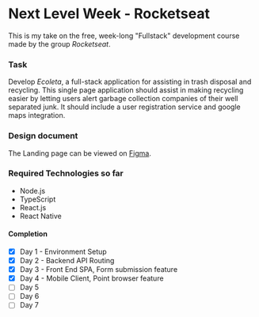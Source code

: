 # Next Level Week - Rocketseat

This is my take on the free, week-long "Fullstack" development course made by the group _Rocketseat_.

### Task

Develop _Ecoleta_, a full-stack application for assisting in trash disposal and recycling. This single page application should assist in making recycling easier by letting users alert garbage collection companies of their well separated junk. It should include a user registration service and google maps integration.

### Design document

The Landing page can be viewed on [Figma](https://www.figma.com/file/9TlOcj6l7D05fZhU12xWT3/Ecoleta-(Booster)?node-id=0%3A1).


### Required Technologies so far

- Node.js
- TypeScript
- React.js
- React Native

#### Completion

- [x] Day 1 - Environment Setup 
- [x] Day 2 - Backend API Routing
- [x] Day 3 - Front End SPA, Form submission feature
- [x] Day 4 - Mobile Client, Point browser feature
- [ ] Day 5
- [ ] Day 6
- [ ] Day 7
